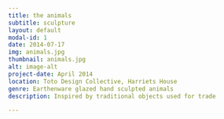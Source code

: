 ```yaml
---
title: the animals
subtitle: sculpture
layout: default
modal-id: 1
date: 2014-07-17
img: animals.jpg
thumbnail: animals.jpg
alt: image-alt
project-date: April 2014
location: Toto Design Collective, Harriets House
genre: Earthenware glazed hand sculpted animals
description: Inspired by traditional objects used for trade

---
```

